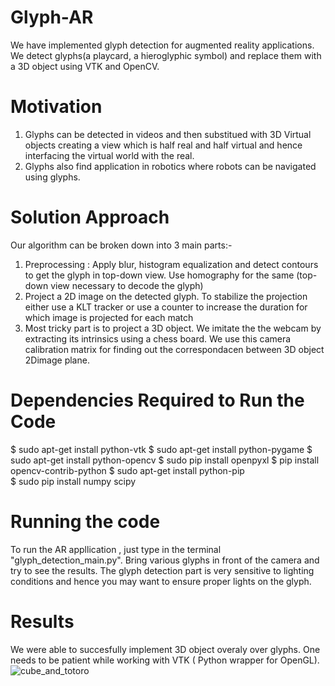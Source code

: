 # Glyph-AR
We have implemented glyph detection for augmented reality applications. We detect glyphs(a playcard, a hieroglyphic symbol) and replace them with a 3D object using VTK and OpenCV. 

# Motivation 
1) Glyphs can be detected in videos and then substitued with 3D Virtual objects creating a view which is half real and half virtual and hence interfacing the virtual world with the real.
2) Glyphs also find application in robotics where robots can be navigated using glyphs. 

# Solution Approach
Our algorithm can be broken down into 3 main parts:-
1) Preprocessing : Apply blur, histogram equalization and detect contours to get the glyph in top-down view. Use homography for the same (top-down view necessary to decode the glyph)
2) Project a 2D image on the detected glyph. To stabilize the projection either use a KLT tracker or use a counter to increase the duration for which image is projected for each match 
3) Most tricky part is to project a 3D object. We imitate the the webcam by extracting its intrinsics using a chess board. We use this camera calibration matrix for finding out the correspondacen between 3D object 2Dimage plane.

# Dependencies Required to Run the Code 
$ sudo apt-get install python-vtk
$ sudo apt-get install python-pygame
$ sudo apt-get install python-opencv
$ sudo pip install openpyxl
$ pip install opencv-contrib-python
$ sudo apt-get install python-pip  
$ sudo pip install numpy scipy

# Running the code
To run the AR appllication , just type in the terminal "glyph_detection_main.py". Bring various glyphs in front of the camera and try to see the results. The glyph detection part is very sensitive to lighting conditions and hence you may want to ensure proper lights on the glyph.

# Results 
We were able to succesfully implement 3D object overaly over glyphs. One needs to be patient while working with VTK ( Python wrapper for OpenGL). 
![cube_and_totoro](https://user-images.githubusercontent.com/25552500/39655961-5aaeee86-501a-11e8-8877-7c895729464a.png)
